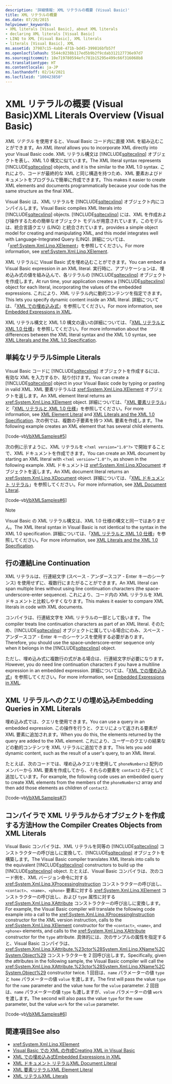 ```yaml
---
description: '詳細情報: XML リテラルの概要 (Visual Basic)'
title: XML リテラルの概要
ms.date: 07/20/2015
helpviewer_keywords:
- XML literals [Visual Basic], about XML literals
- declaring XML literals [Visual Basic]
- LINQ to XML [Visual Basic], XML literals
- literals [Visual Basic], XML
ms.assetid: 37987c15-4ab8-471b-bd45-399816bfb57f
ms.openlocfilehash: 5544c0238b117ed5b9b2f9cdab312127736e97d7
ms.sourcegitcommit: 10e719780594efc781b15295e499c66f316068b8
ms.translationtype: HT
ms.contentlocale: ja-JP
ms.lasthandoff: 02/14/2021
ms.locfileid: "100423850"
---
```

# <a name="xml-literals-overview-visual-basic"></a><span data-ttu-id="c9e65-103">XML リテラルの概要 (Visual Basic)</span><span class="sxs-lookup"><span data-stu-id="c9e65-103">XML Literals Overview (Visual Basic)</span></span>

<span data-ttu-id="c9e65-104">*XML リテラル* を使用すると、Visual Basic コード内に直接 XML を組み込むことができます。</span><span class="sxs-lookup"><span data-stu-id="c9e65-104">An *XML literal* allows you to incorporate XML directly into your Visual Basic code.</span></span> <span data-ttu-id="c9e65-105">XML リテラル構文は [!INCLUDE[sqltecxlinq](~/includes/sqltecxlinq-md.md)] オブジェクトを表し、XML 1.0 構文に似ています。</span><span class="sxs-lookup"><span data-stu-id="c9e65-105">The XML literal syntax represents [!INCLUDE[sqltecxlinq](~/includes/sqltecxlinq-md.md)] objects, and it is the similar to the XML 1.0 syntax.</span></span> <span data-ttu-id="c9e65-106">これにより、コードが最終的な XML と同じ構造を持つため、XML 要素およびドキュメントをプログラムで簡単に作成できます。</span><span class="sxs-lookup"><span data-stu-id="c9e65-106">This makes it easier to create XML elements and documents programmatically because your code has the same structure as the final XML.</span></span>  
  
 <span data-ttu-id="c9e65-107">Visual Basic は、XML リテラルを [!INCLUDE[sqltecxlinq](~/includes/sqltecxlinq-md.md)] オブジェクト内にコンパイルします。</span><span class="sxs-lookup"><span data-stu-id="c9e65-107">Visual Basic compiles XML literals into [!INCLUDE[sqltecxlinq](~/includes/sqltecxlinq-md.md)] objects.</span></span> [!INCLUDE[sqltecxlinq](~/includes/sqltecxlinq-md.md)] <span data-ttu-id="c9e65-108">には、XML を作成および操作するための簡単なオブジェクト モデルが用意されています。このモデルは、統合言語クエリ (LINQ) と統合されています。</span><span class="sxs-lookup"><span data-stu-id="c9e65-108">provides a simple object model for creating and manipulating XML, and this model integrates well with Language-Integrated Query (LINQ).</span></span> <span data-ttu-id="c9e65-109">詳細については、「<xref:System.Xml.Linq.XElement>」を参照してください。</span><span class="sxs-lookup"><span data-stu-id="c9e65-109">For more information, see <xref:System.Xml.Linq.XElement>.</span></span>  
  
 <span data-ttu-id="c9e65-110">XML リテラルに Visual Basic 式を埋め込むことができます。</span><span class="sxs-lookup"><span data-stu-id="c9e65-110">You can embed a Visual Basic expression in an XML literal.</span></span> <span data-ttu-id="c9e65-111">実行時に、アプリケーションは、埋め込み式の値を組み込んで、各リテラルの [!INCLUDE[sqltecxlinq](~/includes/sqltecxlinq-md.md)] オブジェクトを作成します。</span><span class="sxs-lookup"><span data-stu-id="c9e65-111">At run time, your application creates a [!INCLUDE[sqltecxlinq](~/includes/sqltecxlinq-md.md)] object for each literal, incorporating the values of the embedded expressions.</span></span> <span data-ttu-id="c9e65-112">これにより、XML リテラル内に動的コンテンツを指定できます。</span><span class="sxs-lookup"><span data-stu-id="c9e65-112">This lets you specify dynamic content inside an XML literal.</span></span> <span data-ttu-id="c9e65-113">詳細については、「[XML での埋め込み式](embedded-expressions-in-xml.md)」を参照してください。</span><span class="sxs-lookup"><span data-stu-id="c9e65-113">For more information, see [Embedded Expressions in XML](embedded-expressions-in-xml.md).</span></span>  
  
 <span data-ttu-id="c9e65-114">XML リテラル構文と XML 1.0 構文の違いの詳細については、「[XML リテラルと XML 1.0 仕様](xml-literals-and-the-xml-1-0-specification.md)」を参照してください。</span><span class="sxs-lookup"><span data-stu-id="c9e65-114">For more information about the differences between the XML literal syntax and the XML 1.0 syntax, see [XML Literals and the XML 1.0 Specification](xml-literals-and-the-xml-1-0-specification.md).</span></span>  
  
## <a name="simple-literals"></a><span data-ttu-id="c9e65-115">単純なリテラル</span><span class="sxs-lookup"><span data-stu-id="c9e65-115">Simple Literals</span></span>  

 <span data-ttu-id="c9e65-116">Visual Basic コードに [!INCLUDE[sqltecxlinq](~/includes/sqltecxlinq-md.md)] オブジェクトを作成するには、有効な XML を入力するか、貼り付けます。</span><span class="sxs-lookup"><span data-stu-id="c9e65-116">You can create a [!INCLUDE[sqltecxlinq](~/includes/sqltecxlinq-md.md)] object in your Visual Basic code by typing or pasting in valid XML.</span></span> <span data-ttu-id="c9e65-117">XML 要素リテラルは <xref:System.Xml.Linq.XElement> オブジェクトを返します。</span><span class="sxs-lookup"><span data-stu-id="c9e65-117">An XML element literal returns an <xref:System.Xml.Linq.XElement> object.</span></span> <span data-ttu-id="c9e65-118">詳細については、「[XML 要素リテラル](../../../language-reference/xml-literals/xml-element-literal.md)」と「[XML リテラルと XML 1.0 仕様](xml-literals-and-the-xml-1-0-specification.md)」を参照してください。</span><span class="sxs-lookup"><span data-stu-id="c9e65-118">For more information, see [XML Element Literal](../../../language-reference/xml-literals/xml-element-literal.md) and [XML Literals and the XML 1.0 Specification](xml-literals-and-the-xml-1-0-specification.md).</span></span> <span data-ttu-id="c9e65-119">次の例では、複数の子要素を持つ XML 要素を作成します。</span><span class="sxs-lookup"><span data-stu-id="c9e65-119">The following example creates an XML element that has several child elements.</span></span>  
  
 [!code-vb[VbXMLSamples#5](~/samples/snippets/visualbasic/VS_Snippets_VBCSharp/VbXMLSamples/VB/XMLSamples2.vb#5)]  
  
 <span data-ttu-id="c9e65-120">次の例に示すように、XML リテラルを `<?xml version="1.0"?>` で開始することで、XML ドキュメントを作成できます。</span><span class="sxs-lookup"><span data-stu-id="c9e65-120">You can create an XML document by starting an XML literal with `<?xml version="1.0"?>`, as shown in the following example.</span></span> <span data-ttu-id="c9e65-121">XML ドキュメントは <xref:System.Xml.Linq.XDocument> オブジェクトを返します。</span><span class="sxs-lookup"><span data-stu-id="c9e65-121">An XML document literal returns an <xref:System.Xml.Linq.XDocument> object.</span></span> <span data-ttu-id="c9e65-122">詳細については、「[XML ドキュメント リテラル](../../../language-reference/xml-literals/xml-document-literal.md)」を参照してください。</span><span class="sxs-lookup"><span data-stu-id="c9e65-122">For more information, see [XML Document Literal](../../../language-reference/xml-literals/xml-document-literal.md).</span></span>  
  
 [!code-vb[VbXMLSamples#6](~/samples/snippets/visualbasic/VS_Snippets_VBCSharp/VbXMLSamples/VB/XMLSamples2.vb#6)]  
  
> [!NOTE]
> <span data-ttu-id="c9e65-123">Visual Basic の XML リテラル構文は、XML 1.0 仕様の構文と同一ではありません。</span><span class="sxs-lookup"><span data-stu-id="c9e65-123">The XML literal syntax in Visual Basic is not identical to the syntax in the XML 1.0 specification.</span></span> <span data-ttu-id="c9e65-124">詳細については、「[XML リテラルと XML 1.0 仕様](xml-literals-and-the-xml-1-0-specification.md)」を参照してください。</span><span class="sxs-lookup"><span data-stu-id="c9e65-124">For more information, see [XML Literals and the XML 1.0 Specification](xml-literals-and-the-xml-1-0-specification.md).</span></span>  
  
## <a name="line-continuation"></a><span data-ttu-id="c9e65-125">行の連結</span><span class="sxs-lookup"><span data-stu-id="c9e65-125">Line Continuation</span></span>  

 <span data-ttu-id="c9e65-126">XML リテラルは、行連結文字 (スペース - アンダースコア - Enter キーのシーケンス) を使用せずに、複数行にまたがることができます。</span><span class="sxs-lookup"><span data-stu-id="c9e65-126">An XML literal can span multiple lines without using line continuation characters (the space-underscore-enter sequence).</span></span> <span data-ttu-id="c9e65-127">これにより、コード内の XML リテラルを XML ドキュメントと比較しやすくなります。</span><span class="sxs-lookup"><span data-stu-id="c9e65-127">This makes it easier to compare XML literals in code with XML documents.</span></span>  
  
 <span data-ttu-id="c9e65-128">コンパイラは、行連結文字を XML リテラルの一部として扱います。</span><span class="sxs-lookup"><span data-stu-id="c9e65-128">The compiler treats line continuation characters as part of an XML literal.</span></span> <span data-ttu-id="c9e65-129">そのため、[!INCLUDE[sqltecxlinq](~/includes/sqltecxlinq-md.md)] オブジェクトに属している場合にのみ、スペース - アンダースコア - Enter キーのシーケンスを使用する必要があります。</span><span class="sxs-lookup"><span data-stu-id="c9e65-129">Therefore, you should use the space-underscore-enter sequence only when it belongs in the [!INCLUDE[sqltecxlinq](~/includes/sqltecxlinq-md.md)] object.</span></span>  
  
 <span data-ttu-id="c9e65-130">ただし、埋め込み式に複数行の式がある場合は、行連結文字が必要になります。</span><span class="sxs-lookup"><span data-stu-id="c9e65-130">However, you do need line continuation characters if you have a multiline expression in an embedded expression.</span></span> <span data-ttu-id="c9e65-131">詳細については、「[XML での埋め込み式](embedded-expressions-in-xml.md)」を参照してください。</span><span class="sxs-lookup"><span data-stu-id="c9e65-131">For more information, see [Embedded Expressions in XML](embedded-expressions-in-xml.md).</span></span>  
  
## <a name="embedding-queries-in-xml-literals"></a><span data-ttu-id="c9e65-132">XML リテラルへのクエリの埋め込み</span><span class="sxs-lookup"><span data-stu-id="c9e65-132">Embedding Queries in XML Literals</span></span>  

 <span data-ttu-id="c9e65-133">埋め込み式では、クエリを使用できます。</span><span class="sxs-lookup"><span data-stu-id="c9e65-133">You can use a query in an embedded expression.</span></span> <span data-ttu-id="c9e65-134">この操作を行うと、クエリによって返される要素が XML 要素に追加されます。</span><span class="sxs-lookup"><span data-stu-id="c9e65-134">When you do this, the elements returned by the query are added to the XML element.</span></span> <span data-ttu-id="c9e65-135">これにより、ユーザーのクエリの結果などの動的コンテンツを XML リテラルに追加できます。</span><span class="sxs-lookup"><span data-stu-id="c9e65-135">This lets you add dynamic content, such as the result of a user's query, to an XML literal.</span></span>  
  
 <span data-ttu-id="c9e65-136">たとえば、次のコードでは、埋め込みクエリを使用して `phoneNumbers2` 配列のメンバーから XML 要素を作成してから、それらの要素を `contact2` の子として追加しています。</span><span class="sxs-lookup"><span data-stu-id="c9e65-136">For example, the following code uses an embedded query to create XML elements from the members of the `phoneNumbers2` array and then add those elements as children of `contact2`.</span></span>  
  
 [!code-vb[VbXMLSamples#7](~/samples/snippets/visualbasic/VS_Snippets_VBCSharp/VbXMLSamples/VB/XMLSamples2.vb#7)]  
  
## <a name="how-the-compiler-creates-objects-from-xml-literals"></a><span data-ttu-id="c9e65-137">コンパイラで XML リテラルからオブジェクトを作成する方法</span><span class="sxs-lookup"><span data-stu-id="c9e65-137">How the Compiler Creates Objects from XML Literals</span></span>  

 <span data-ttu-id="c9e65-138">Visual Basic コンパイラは、XML リテラルを同等の [!INCLUDE[sqltecxlinq](~/includes/sqltecxlinq-md.md)] コンストラクターの呼び出しに変換して、[!INCLUDE[sqltecxlinq](~/includes/sqltecxlinq-md.md)] オブジェクトを構築します。</span><span class="sxs-lookup"><span data-stu-id="c9e65-138">The Visual Basic compiler translates XML literals into calls to the equivalent [!INCLUDE[sqltecxlinq](~/includes/sqltecxlinq-md.md)] constructors to build up the [!INCLUDE[sqltecxlinq](~/includes/sqltecxlinq-md.md)] object.</span></span> <span data-ttu-id="c9e65-139">たとえば、Visual Basic コンパイラは、次のコード例を、XML バージョン命令に対する <xref:System.Xml.Linq.XProcessingInstruction> コンストラクターの呼び出し、`<contact>`、`<name>`、`<phone>` 要素に対する <xref:System.Xml.Linq.XElement> コンストラクターの呼び出し、および `type` 属性に対する <xref:System.Xml.Linq.XAttribute> コンストラクターの呼び出しに変換します。</span><span class="sxs-lookup"><span data-stu-id="c9e65-139">For example, the Visual Basic compiler will translate the following code example into a call to the <xref:System.Xml.Linq.XProcessingInstruction> constructor for the XML version instruction, calls to the <xref:System.Xml.Linq.XElement> constructor for the `<contact>`, `<name>`, and `<phone>` elements, and calls to the <xref:System.Xml.Linq.XAttribute> constructor for the `type` attribute.</span></span> <span data-ttu-id="c9e65-140">具体的には、次のサンプルの属性を指定すると、Visual Basic コンパイラは、<xref:System.Xml.Linq.XAttribute.%23ctor%28System.Xml.Linq.XName%2CSystem.Object%29> コンストラクターを 2 回呼び出します。</span><span class="sxs-lookup"><span data-stu-id="c9e65-140">Specifically, given the attributes in the following sample, the Visual Basic compiler will call the <xref:System.Xml.Linq.XAttribute.%23ctor%28System.Xml.Linq.XName%2CSystem.Object%29> constructor twice.</span></span> <span data-ttu-id="c9e65-141">1 回目は、`name` パラメーターの値 `type` と `home` パラメーターの値 `value` を渡します。</span><span class="sxs-lookup"><span data-stu-id="c9e65-141">The first will pass the value `type` for the `name` parameter and the value `home` for the `value` parameter.</span></span> <span data-ttu-id="c9e65-142">2 回目は、`name` パラメーターの値 `type` も渡しますが、`value` パラメーターの値 `work` を渡します。</span><span class="sxs-lookup"><span data-stu-id="c9e65-142">The second will also pass the value `type` for the `name` parameter, but the value `work` for the `value` parameter.</span></span>  
  
 [!code-vb[VbXMLSamples#6](~/samples/snippets/visualbasic/VS_Snippets_VBCSharp/VbXMLSamples/VB/XMLSamples2.vb#6)]  
  
## <a name="see-also"></a><span data-ttu-id="c9e65-143">関連項目</span><span class="sxs-lookup"><span data-stu-id="c9e65-143">See also</span></span>

- <xref:System.Xml.Linq.XElement>
- [<span data-ttu-id="c9e65-144">Visual Basic での XML の作成</span><span class="sxs-lookup"><span data-stu-id="c9e65-144">Creating XML in Visual Basic</span></span>](creating-xml.md)
- [<span data-ttu-id="c9e65-145">XML での埋め込み式</span><span class="sxs-lookup"><span data-stu-id="c9e65-145">Embedded Expressions in XML</span></span>](embedded-expressions-in-xml.md)
- [<span data-ttu-id="c9e65-146">XML ドキュメント リテラル</span><span class="sxs-lookup"><span data-stu-id="c9e65-146">XML Document Literal</span></span>](../../../language-reference/xml-literals/xml-document-literal.md)
- [<span data-ttu-id="c9e65-147">XML 要素リテラル</span><span class="sxs-lookup"><span data-stu-id="c9e65-147">XML Element Literal</span></span>](../../../language-reference/xml-literals/xml-element-literal.md)
- [<span data-ttu-id="c9e65-148">XML リテラル</span><span class="sxs-lookup"><span data-stu-id="c9e65-148">XML Literals</span></span>](../../../language-reference/xml-literals/index.md)

